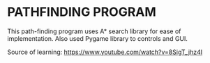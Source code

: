 # PATHFINDING PROGRAM

This path-finding program uses A* search library for ease of implementation. Also used Pygame library to controls and GUI.

Source of learning: https://www.youtube.com/watch?v=8SigT_jhz4I